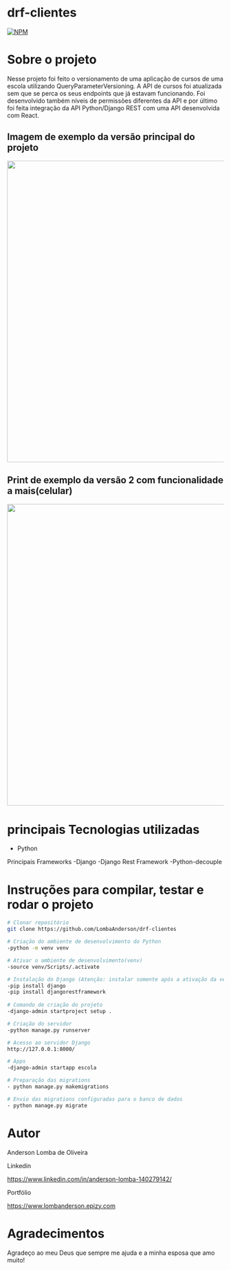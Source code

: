 # drf-clientes

[![NPM](https://img.shields.io/npm/l/react)](https://github.com/LombaAnderson/drf-clientes/blob/main/LICENSE)

# Sobre o projeto
  Nesse projeto foi feito o versionamento de uma aplicação de cursos de uma escola utilizando QueryParameterVersioning. A API de cursos foi atualizada sem que se perca 
os seus endpoints que já estavam funcionando. Foi desenvolvido também níveis de permissões diferentes da API e por último foi feita integração da API Python/Django REST com uma API desenvolvida com React.



## Imagem de exemplo da versão principal do projeto
<div align="center">
<img src="https://user-images.githubusercontent.com/60937513/166110204-00fe4bca-8983-4207-9fb3-fc973b81af68.png" width="700" />
</div>

## Print de exemplo da versão 2 com funcionalidade a mais(celular)
<div align="center">
<img src="https://user-images.githubusercontent.com/60937513/166110473-6c593031-6602-4383-9140-f9e186099e1f.png" width="700" />
</div>

# principais Tecnologias utilizadas
- Python

 Principais Frameworks
-Django
-Django Rest Framework
-Python-decouple


# Instruções para compilar, testar e rodar o projeto

```bash
# Clonar repositório
git clone https://github.com/LombaAnderson/drf-clientes

# Criação do ambiente de desenvolvimento do Python
-python -m venv venv

# Ativar o ambiente de desenvolvimento(venv)
-source venv/Scripts/.activate

# Instalação do Django (Atenção: instalar somente após a ativação da venv)
-pip install django
-pip install djangorestframework
 
# Comando de criação do projeto
-django-admin startproject setup .

# Criação do servidor
-python manage.py runserver

# Acesso ao servidor Django
http://127.0.0.1:8000/

# Apps 
-django-admin startapp escola

# Preparação das migrations
- python manage.py makemigrations

# Envio das migrations configuradas para o banco de dados
- python manage.py migrate


```

# Autor

Anderson Lomba de Oliveira

Linkedin

https://www.linkedin.com/in/anderson-lomba-140279142/

Portfólio

https://www.lombanderson.epizy.com

# Agradecimentos

Agradeço ao meu Deus que sempre me ajuda e a minha esposa que amo muito! 


